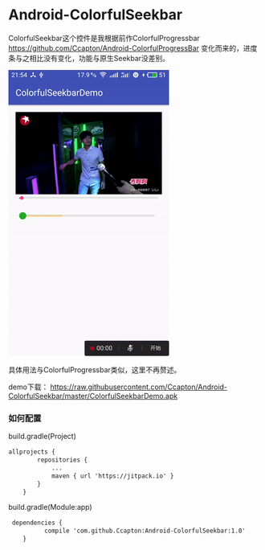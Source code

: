 # Android-ColorfulSeekbar

ColorfulSeekbar这个控件是我根据前作ColorfulProgressbar https://github.com/Ccapton/Android-ColorfulProgressBar 
变化而来的，进度条与之相比没有变化，功能与原生Seekbar没差别。

![](https://raw.githubusercontent.com/Ccapton/Android-ColorfulSeekbar/master/ColofulSeekbarDemo.gif)

具体用法与ColorfulProgressbar类似，这里不再赘述。

demo下载： https://raw.githubusercontent.com/Ccapton/Android-ColorfulSeekbar/master/ColorfulSeekbarDemo.apk
 
### 如何配置
build.gradle(Project)
``` code
allprojects {
		repositories {
			...
			maven { url 'https://jitpack.io' }
		}
	}
```
build.gradle(Module:app)
``` code
 dependencies {
	      compile 'com.github.Ccapton:Android-ColorfulSeekbar:1.0'
	}
```
 
